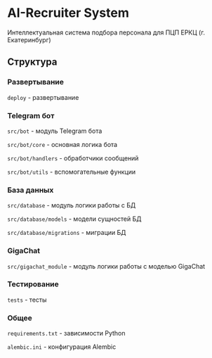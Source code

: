# AI-Recruiter System

Интеллектуальная система подбора персонала для ПЦП ЕРКЦ (г. Екатеринбург)

## Структура

### Развертывание

`deploy` - развертывание

### Telegram бот

`src/bot` - модуль Telegram бота

`src/bot/core` - основная логика бота

`src/bot/handlers` - обработчики сообщений

`src/bot/utils` - вспомогательные функции

### База данных

`src/database` - модуль логики работы с БД

`src/database/models` - модели сущностей БД

`src/database/migrations` - миграции БД

### GigaChat

`src/gigachat_module` - модуль логики работы с моделью GigaChat

### Тестирование

`tests` - тесты

### Общее

`requirements.txt` - зависимости Python

`alembic.ini` - конфигурация Alembic